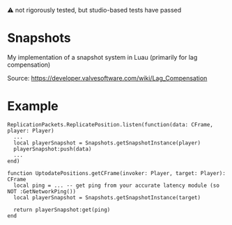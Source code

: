 ⚠️ not rigorously tested, but studio-based tests have passed
# Snapshots
My implementation of a snapshot system in Luau (primarily for lag compensation)

Source:
https://developer.valvesoftware.com/wiki/Lag_Compensation

# Example
```luau
ReplicationPackets.ReplicatePosition.listen(function(data: CFrame, player: Player)
  ...
  local playerSnapshot = Snapshots.getSnapshotInstance(player)
  playerSnapshot:push(data)
  ...
end)

function UptodatePositions.getCFrame(invoker: Player, target: Player): CFrame
  local ping = ... -- get ping from your accurate latency module (so NOT :GetNetworkPing())
  local playerSnapshot = Snapshots.getSnapshotInstance(target)

  return playerSnapshot:get(ping)
end

```
